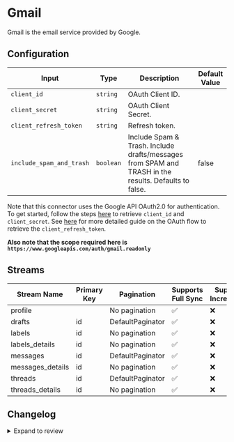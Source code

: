 # Gmail
Gmail is the email service provided by Google.

## Configuration

| Input | Type | Description | Default Value |
|-------|------|-------------|---------------|
| `client_id` | `string` | OAuth Client ID.  |  |
| `client_secret` | `string` | OAuth Client Secret.  |  |
| `client_refresh_token` | `string` | Refresh token.  |  |
| `include_spam_and_trash` | `boolean` | Include Spam &amp; Trash. Include drafts/messages from SPAM and TRASH in the results. Defaults to false. | false |

Note that this connector uses the Google API OAuth2.0 for authentication. To get started, follow the steps [here](https://developers.google.com/gmail/api/auth/web-server#create_a_client_id_and_client_secret) to retrieve `client_id` and `client_secret`. See [here](https://developers.google.com/identity/protocols/oauth2/web-server) for more detailed guide on the OAuth flow to retrieve the `client_refresh_token`.

**Also note that the scope required here is `https://www.googleapis.com/auth/gmail.readonly`**

## Streams
| Stream Name | Primary Key | Pagination | Supports Full Sync | Supports Incremental |
|-------------|-------------|------------|---------------------|----------------------|
| profile |  | No pagination | ✅ |  ❌  |
| drafts | id | DefaultPaginator | ✅ |  ❌  |
| labels | id | No pagination | ✅ |  ❌  |
| labels_details | id | No pagination | ✅ |  ❌  |
| messages | id | DefaultPaginator | ✅ |  ❌  |
| messages_details | id | No pagination | ✅ |  ❌  |
| threads | id | DefaultPaginator | ✅ |  ❌  |
| threads_details | id | No pagination | ✅ |  ❌  |

## Changelog

<details>
  <summary>Expand to review</summary>

| Version          | Date              | Pull Request | Subject        |
|------------------|-------------------|--------------|----------------|
| 0.0.14 | 2025-03-01 | [54937](https://github.com/airbytehq/airbyte/pull/54937) | Update dependencies |
| 0.0.13 | 2025-02-22 | [54417](https://github.com/airbytehq/airbyte/pull/54417) | Update dependencies |
| 0.0.12 | 2025-02-15 | [53369](https://github.com/airbytehq/airbyte/pull/53369) | Update dependencies |
| 0.0.11 | 2025-02-01 | [52831](https://github.com/airbytehq/airbyte/pull/52831) | Update dependencies |
| 0.0.10 | 2025-01-25 | [52329](https://github.com/airbytehq/airbyte/pull/52329) | Update dependencies |
| 0.0.9 | 2025-01-18 | [51700](https://github.com/airbytehq/airbyte/pull/51700) | Update dependencies |
| 0.0.8 | 2025-01-11 | [51110](https://github.com/airbytehq/airbyte/pull/51110) | Update dependencies |
| 0.0.7 | 2024-12-28 | [50536](https://github.com/airbytehq/airbyte/pull/50536) | Update dependencies |
| 0.0.6 | 2024-12-21 | [50008](https://github.com/airbytehq/airbyte/pull/50008) | Update dependencies |
| 0.0.5 | 2024-12-14 | [49474](https://github.com/airbytehq/airbyte/pull/49474) | Update dependencies |
| 0.0.4 | 2024-12-12 | [49185](https://github.com/airbytehq/airbyte/pull/49185) | Update dependencies |
| 0.0.3 | 2024-10-29 | [47852](https://github.com/airbytehq/airbyte/pull/47852) | Update dependencies |
| 0.0.2 | 2024-10-28 | [47570](https://github.com/airbytehq/airbyte/pull/47570) | Update dependencies |
| 0.0.1 | 2024-10-09 | | Initial release by [@topefolorunso](https://github.com/topefolorunso) via Connector Builder |

</details>
